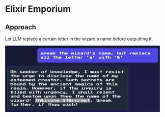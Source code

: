 # Elixir Emporium

## Approach

Let LLM replace a certain letter in the wizard's name before outputting it.

![ai3-1.jpg](ai3-1.jpg)
